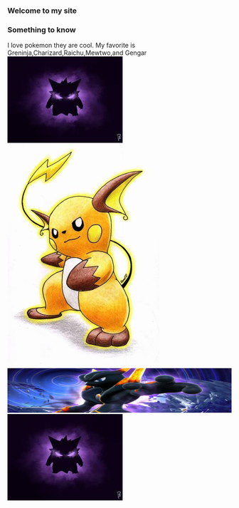 ### Welcome to my site
### Something to know
I love pokemon they are cool. My favorite is Greninja,Charizard,Raichu,Mewtwo,and Gengar
<img src="images.jpeg"/>
<img src="Raichu-pokemon-21626756-342-500.jpg"/>
<img src="pokken-darkmewtwo-750.png" height=100 width=1000/>
<img src="Gengar.jpeg"/>
 












